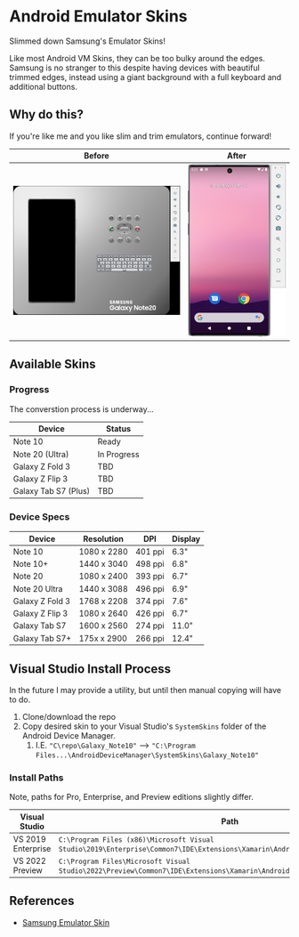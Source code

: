 # Android Emulator Skins

Slimmed down Samsung's Emulator Skins!

Like most Android VM Skins, they can be too bulky around the edges. Samsung is no stranger to this despite having devices with beautiful trimmed edges, instead using a giant background with a full keyboard and additional buttons.

## Why do this?

If you're like me and you like slim and trim emulators, continue forward!

| Before | After |
|-|-|
| ![Before](docs/Note20-Before.png) | ![After](Galaxy_Note10/Note10-Screenshot.png)

## Available Skins

### Progress

The converstion process is underway...

| Device            | Status |
|-------------------|--------|
| Note 10           | Ready
| Note 20 (Ultra)   | In Progress
| Galaxy Z Fold 3   | TBD
| Galaxy Z Flip 3   | TBD
| Galaxy Tab S7 (Plus) | TBD

### Device Specs

| Device          | Resolution  | DPI     | Display |
|-----------------|-------------|---------|---------|
| Note 10         | 1080 x 2280 | 401 ppi | 6.3"
| Note 10+        | 1440 x 3040 | 498 ppi | 6.8"
| Note 20         | 1080 x 2400 | 393 ppi | 6.7"
| Note 20 Ultra   | 1440 x 3088 | 496 ppi | 6.9"
| Galaxy Z Fold 3 | 1768 x 2208 | 374 ppi | 7.6"
| Galaxy Z Flip 3 | 1080 x 2640 | 426 ppi | 6.7"
| Galaxy Tab S7   | 1600 x 2560 | 274 ppi | 11.0"
| Galaxy Tab S7+  | 175x x 2900 | 266 ppi | 12.4"

## Visual Studio Install Process

In the future I may provide a utility, but until then manual copying will have to do.

1. Clone/download the repo
2. Copy desired skin to your Visual Studio's `SystemSkins` folder of the Android Device Manager.
   1. I.E. `"C\repo\Galaxy_Note10"` --> `"C:\Program Files...\AndroidDeviceManager\SystemSkins\Galaxy_Note10"`

### Install Paths

Note, paths for Pro, Enterprise, and Preview editions slightly differ.

| Visual Studio | Path |
|-|-|
| VS 2019 Enterprise | `C:\Program Files (x86)\Microsoft Visual Studio\2019\Enterprise\Common7\IDE\Extensions\Xamarin\AndroidDeviceManager\SystemSkins`
| VS 2022 Preview | `C:\Program Files\Microsoft Visual Studio\2022\Preview\Common7\IDE\Extensions\Xamarin\AndroidDeviceManager\SystemSkins`

## References

* [Samsung Emulator Skin](https://developer.samsung.com/galaxy-emulator-skin/guide.html)